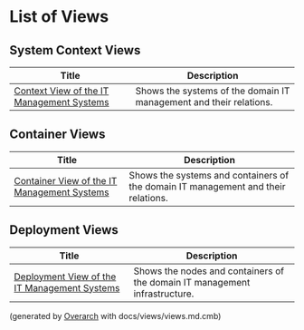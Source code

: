 # List of Views

## System Context Views
| Title | Description |
|---|---|
| [Context View of the IT Management Systems](context-view.md) | Shows the systems of the domain IT management and their relations. |
## Container Views
| Title | Description |
|---|---|
| [Container View of the IT Management Systems](container-view.md) | Shows the systems and containers of the domain IT management and their relations. |
## Deployment Views
| Title | Description |
|---|---|
| [Deployment View of the IT Management Systems](deployment-view.md) | Shows the nodes and containers of the domain IT management infrastructure. |


(generated by [Overarch](https://github.com/soulspace-org/overarch) with docs/views/views.md.cmb)

